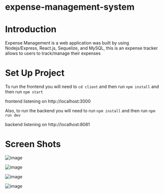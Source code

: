 # expense-management-system

# Introduction
Expense Management is a web application was built by using Nodejs/Express, React.js, Sequelize, and MySQL, this is an expense tracker allows to users to track/manage their expenses

# Set Up Project

To run the frontend you will need to 
``
 cd client
``
and then run 
``
 npm install
``
and then run
``
npm start
``

frontend listening on http://localhost:3000

Also, to run the backend you will need to run 
``
 npm install
``
and then run
``
npm run dev
``

backend listening on http://localhost:8081

# Screen Shots
![image](https://user-images.githubusercontent.com/44382346/134557296-9f6677bd-ed7a-4661-a3dd-9567ba3c6434.png)

![image](https://user-images.githubusercontent.com/44382346/134589405-a8ad1764-8f7e-4c39-96d1-10b43e227798.png)

![image](https://user-images.githubusercontent.com/44382346/134589470-204ab3b3-3a3c-48a7-a01c-f920d813ea42.png)

![image](https://user-images.githubusercontent.com/44382346/134589527-b2cb17ee-1713-4d84-a1c7-9989af3daf3c.png)
